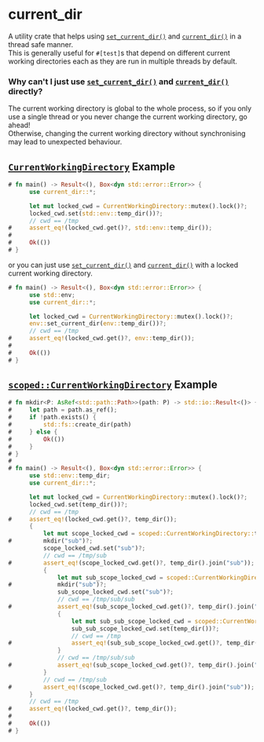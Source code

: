 # current_dir
A utility crate that helps using [`set_current_dir()`][set_current_dir] and [`current_dir()`][current_dir] in a thread safe manner.<br>
This is generally useful for `#[test]`s that depend on different current working directories each as they are run in multiple threads by default.

### Why can't I just use [`set_current_dir()`][set_current_dir] and [`current_dir()`][current_dir] directly?
The current working directory is global to the whole process, so if you only use a single thread or you never change the current working directory, go ahead!<br>
Otherwise, changing the current working directory without synchronising may lead to unexpected behaviour.

## [`CurrentWorkingDirectory`][CurrentWorkingDirectory] Example
```rust
# fn main() -> Result<(), Box<dyn std::error::Error>> {
      use current_dir::*;

      let mut locked_cwd = CurrentWorkingDirectory::mutex().lock()?;
      locked_cwd.set(std::env::temp_dir())?;
      // cwd == /tmp
#     assert_eq!(locked_cwd.get()?, std::env::temp_dir());
#
#     Ok(())
# }
```
or you can just use [`set_current_dir()`][set_current_dir] and [`current_dir()`][current_dir] with a locked current working directory.
```rust
# fn main() -> Result<(), Box<dyn std::error::Error>> {
      use std::env;
      use current_dir::*;

      let locked_cwd = CurrentWorkingDirectory::mutex().lock()?;
      env::set_current_dir(env::temp_dir())?;
      // cwd == /tmp
#     assert_eq!(locked_cwd.get()?, env::temp_dir());
#
#     Ok(())
# }
```

## [`scoped::CurrentWorkingDirectory`][scoped::CurrentWorkingDirectory] Example
```rust
# fn mkdir<P: AsRef<std::path::Path>>(path: P) -> std::io::Result<()> {
#     let path = path.as_ref();
#     if !path.exists() {
#         std::fs::create_dir(path)
#     } else {
#         Ok(())
#     }
# }
#
# fn main() -> Result<(), Box<dyn std::error::Error>> {
      use std::env::temp_dir;
      use current_dir::*;

      let mut locked_cwd = CurrentWorkingDirectory::mutex().lock()?;
      locked_cwd.set(temp_dir())?;
      // cwd == /tmp
#     assert_eq!(locked_cwd.get()?, temp_dir());
      {
          let mut scope_locked_cwd = scoped::CurrentWorkingDirectory::try_from(&mut *locked_cwd)?;
#         mkdir("sub")?;
          scope_locked_cwd.set("sub")?;
          // cwd == /tmp/sub
#         assert_eq!(scope_locked_cwd.get()?, temp_dir().join("sub"));
          {
              let mut sub_scope_locked_cwd = scoped::CurrentWorkingDirectory::try_from(&mut scope_locked_cwd)?;
#             mkdir("sub")?;
              sub_scope_locked_cwd.set("sub")?;
              // cwd == /tmp/sub/sub
#             assert_eq!(sub_scope_locked_cwd.get()?, temp_dir().join("sub/sub"));
              {
                  let mut sub_sub_scope_locked_cwd = scoped::CurrentWorkingDirectory::try_from(&mut sub_scope_locked_cwd)?;
                  sub_sub_scope_locked_cwd.set(temp_dir())?;
                  // cwd == /tmp
#                 assert_eq!(sub_sub_scope_locked_cwd.get()?, temp_dir());
              }
              // cwd == /tmp/sub/sub
#             assert_eq!(sub_scope_locked_cwd.get()?, temp_dir().join("sub/sub"));
          }
          // cwd == /tmp/sub
#         assert_eq!(scope_locked_cwd.get()?, temp_dir().join("sub"));
      }
      // cwd == /tmp
#     assert_eq!(locked_cwd.get()?, temp_dir());
#
#     Ok(())
# }
```

[CurrentWorkingDirectory]: https://docs.rs/current_dir/latest/current_dir/struct.CurrentWorkingDirectory.html
[scoped::CurrentWorkingDirectory]: https://docs.rs/current_dir/latest/current_dir/scoped/struct.CurrentWorkingDirectory.html
[set_current_dir]: <https://doc.rust-lang.org/stable/std/env/fn.set_current_dir.html> "std::env::set_current_dir()"
[current_dir]: <https://doc.rust-lang.org/stable/std/env/fn.current_dir.html> "std::env::current_dir()"
